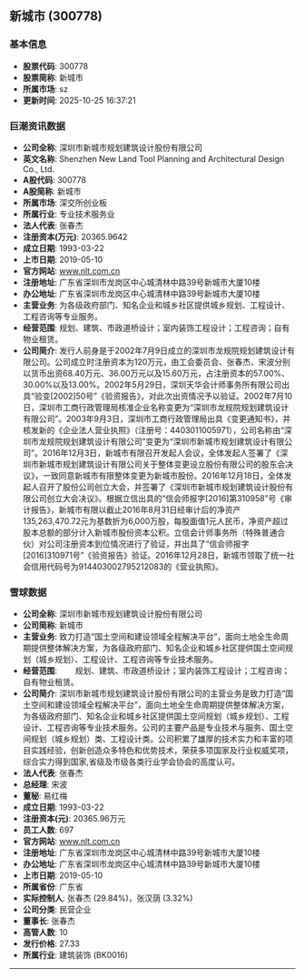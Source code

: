 ## 新城市 (300778)

### 基本信息

- **股票代码**: 300778
- **股票简称**: 新城市
- **所属市场**: sz
- **更新时间**: 2025-10-25 16:37:21

### 巨潮资讯数据

- **公司全称**: 深圳市新城市规划建筑设计股份有限公司
- **英文名称**: Shenzhen New Land Tool Planning and Architectural Design Co., Ltd.
- **A股代码**: 300778
- **A股简称**: 新城市
- **所属市场**: 深交所创业板
- **所属行业**: 专业技术服务业
- **法人代表**: 张春杰
- **注册资本(万元)**: 20365.9642
- **成立日期**: 1993-03-22
- **上市日期**: 2019-05-10
- **官方网站**: www.nlt.com.cn
- **注册地址**: 广东省深圳市龙岗区中心城清林中路39号新城市大厦10楼
- **办公地址**: 广东省深圳市龙岗区中心城清林中路39号新城市大厦10楼
- **主营业务**: 为各级政府部门、知名企业和城乡社区提供城乡规划、工程设计、工程咨询等专业服务。
- **经营范围**: 规划、建筑、市政道桥设计；室内装饰工程设计；工程咨询；自有物业租赁。
- **公司简介**: 发行人前身是于2002年7月9日成立的深圳市龙规院规划建筑设计有限公司。公司成立时注册资本为120万元，由工会委员会、张春杰、宋波分别以货币出资68.40万元、36.00万元以及15.60万元，占注册资本的57.00%、30.00%以及13.00%。2002年5月29日，深圳天华会计师事务所有限公司出具“验变[2002]50号”《验资报告》，对此次出资情况予以验证。2002年7月10日，深圳市工商行政管理局核准企业名称变更为“深圳市龙规院规划建筑设计有限公司”。2003年9月3日，深圳市工商行政管理局出具《变更通知书》，并核发新的《企业法人营业执照》（注册号：4403011005971），公司名称由“深圳市龙规院规划建筑设计有限公司”变更为“深圳市新城市规划建筑设计有限公司”。2016年12月3日，新城市有限召开发起人会议，全体发起人签署了《深圳市新城市规划建筑设计有限公司关于整体变更设立股份有限公司的股东会决议》，一致同意新城市有限整体变更为新城市股份。2016年12月18日，全体发起人召开了股份公司创立大会，并签署了《深圳市新城市规划建筑设计股份有限公司创立大会决议》。根据立信出具的“信会师报字[2016]第310958”号《审计报告》，新城市有限以截止2016年8月31日经审计后的净资产135,263,470.72元为基数折为6,000万股，每股面值1元人民币，净资产超过股本总额的部分计入新城市股份资本公积。立信会计师事务所（特殊普通合伙）对公司注册资本到位情况进行了验证，并出具了“信会师报字[2016]310971号”《验资报告》验证。2016年12月28日，新城市领取了统一社会信用代码号为914403002795212083的《营业执照》。

### 雪球数据

- **公司全称**: 深圳市新城市规划建筑设计股份有限公司
- **公司简称**: 新城市
- **主营业务**: 致力打造“国土空间和建设领域全程解决平台”，面向土地全生命周期提供整体解决方案，为各级政府部门、知名企业和城乡社区提供国土空间规划（城乡规划）、工程设计、工程咨询等专业技术服务。
- **经营范围**: 　　规划、建筑、市政道桥设计；室内装饰工程设计；工程咨询；自有物业租赁。
- **公司简介**: 深圳市新城市规划建筑设计股份有限公司的主营业务是致力打造“国土空间和建设领域全程解决平台”，面向土地全生命周期提供整体解决方案，为各级政府部门、知名企业和城乡社区提供国土空间规划（城乡规划）、工程设计、工程咨询等专业技术服务。公司的主要产品是专业技术与服务、国土空间规划（城乡规划）类、工程设计类。公司积累了雄厚的技术实力和丰富的项目实践经验，创新创造众多特色和优势技术，荣获多项国家及行业权威奖项，综合实力得到国家,省级及市级各类行业学会协会的高度认可。
- **法人代表**: 张春杰
- **总经理**: 宋波
- **董秘**: 易红梅
- **成立日期**: 1993-03-22
- **注册资本(元)**: 20365.96万元
- **员工人数**: 697
- **官方网站**: www.nlt.com.cn
- **注册地址**: 广东省深圳市龙岗区中心城清林中路39号新城市大厦10楼
- **办公地址**: 广东省深圳市龙岗区中心城清林中路39号新城市大厦10楼
- **上市日期**: 2019-05-10
- **所属省份**: 广东省
- **实际控制人**: 张春杰 (29.84%)，张汉荫 (3.32%)
- **公司分类**: 民营企业
- **董事长**: 张春杰
- **高管人数**: 10
- **发行价格**: 27.33
- **所属行业**: 建筑装饰 (BK0016)

---